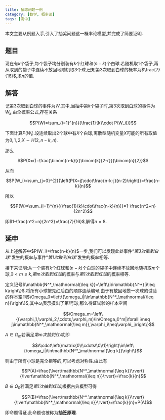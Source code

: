 ```yaml
---
title: 抽球问题一例
category: [数学, 概率论]
tags: [高中]
---
```


本文主要从例题入手,引入了抽奖问题这一概率论模型,并完成了简要证明.

<!-- more -->

## 题目

现在有$k$个袋子,每个袋子均分别装有$k$个红球和$(n-k)$个白球.若随机取$1$个袋子,再从取到的袋子中连续不放回地随机取$3$个球,已知第$3$次取到白球的概率为$\frac{7}{16}$,求$n$的值.

## 解答

记第$3$次取到白球的事件为$W$.其中,当抽中第$k$个袋子时,第$3$次取到白球的事件为$W_k$.由全概率公式,存在关系

$$P(W)=\sum_{i=1}^{n}{(\frac{1}{k}\cdot P(W_i))}$$

下面计算$P(W_i)$.设连续取出$2$个球中有$X$个白球,离散型随机变量$X$可能的所有取值为$0,1,2$,$X\sim H(2,n-k,n)$.

那么

$$P(X=r)=\frac{\binom{n-k}{r}\binom{k}{2-r}}{\binom{n}{2}}$$

从而

$$P(W_i)=\sum_{j=0}^{2}{\left(P(X=j)\cdot\frac{n-k-j}{n-2}\right)}=\frac{n-k}{n}$$

所以

$$P(W)=\sum_{i=1}^{n}{(\frac{1}{k}\cdot\frac{n-k}{n})}=1-\frac{n^2+n}{2n^2}$$

即$1-\frac{n^2+n}{2n^2}=\frac{7}{16}$,解得$n=8$.

## 延申

从上述解答中$P(W_i)=\frac{n-k}{n}$一步,我们可以发现此处事件“*第$3$次取到白球*”发生的概率与事件“*第$1$次取到白球*”发生的概率相等.

接下来证明:从一个装有$k$个红球和$(n-k)$个白球的袋子中连续不放回地随机取$m$个球,$0<m\leq k$,*第$m$次取到红球*的概率与*第$1$次取到红球*的概率相等.

定义记号$\mathbb{N^*_\mathnormal{\leq k}}=\left\{i\in\mathbb{N^*}|i\leq k\right\}$.将所有小球按先红后白的顺序连续编号,由于有放回地摸一次球的试验的样本空间$\Omega_0=\left\{\omega_i|i\in\mathbb{N^*_\mathnormal{\leq n}}\right\}$,其中$\omega_i$表示摸出了第$i$号球,那么待证试验的样本空间

$$\Omega_m=\left\{(\varphi_1,\varphi_2,\cdots,\varphi_m)\in\Omega_0^m|\forall i\neq j\in\mathbb{N^*_\mathnormal{\leq m}},\varphi_i\neq\varphi_j\right\}$$

$A\in\Omega_m$若满足*第$m$次抽到红球*,即

$$A\cdot\left(\matrix{0\\\cdots\\0\\1}\right)\in\left\{\omega_i|i\in\mathbb{N^*_\mathnormal{\leq k}}\right\}$$

则由于所有小球是完全相等的,可以考虑对称性.由此有

$$P(A)=\frac{\lvert\mathbb{N^*_\mathnormal{\leq k}}\rvert}{\lvert\mathbb{N^*_\mathnormal{\leq n}}\rvert}=\frac{k}{n}$$

$B\in\Omega_0$若满足*第$1$次抽到红球*,根据古典概型可得

$$P(B)=\frac{\lvert\mathbb{N^*_\mathnormal{\leq k}}\rvert}{\lvert\mathbb{N^*_\mathnormal{\leq n}}\rvert}=\frac{k}{n}=P(A)$$

即命题得证.此命题也被称为**抽签原理**.
